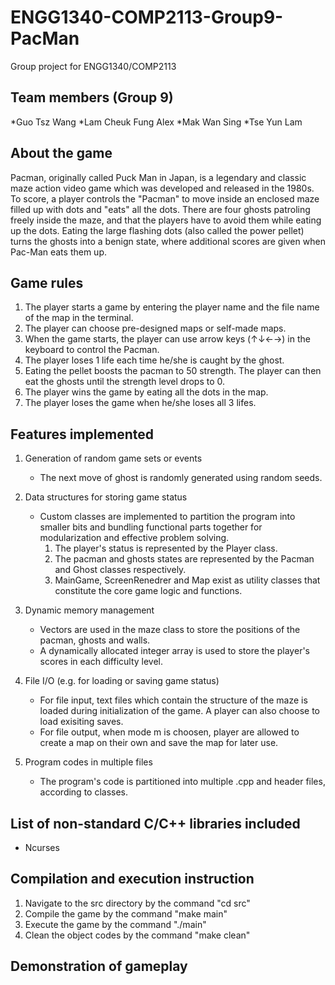 # ENGG1340-COMP2113-Group9-PacMan
Group project for ENGG1340/COMP2113 

## Team members (Group 9)
*Guo Tsz Wang
*Lam Cheuk Fung Alex
*Mak Wan Sing
*Tse Yun Lam

## About the game

Pacman, originally called Puck Man in Japan, is a legendary and classic maze action video game which was developed and released in the 1980s. To score, a player controls the "Pacman" to move inside an enclosed maze filled up with dots and "eats" all the dots. There are four ghosts patroling freely inside the maze, and that the players have to avoid them while eating up the dots. Eating the large flashing dots (also called the power pellet) turns the ghosts into a benign state, where additional scores are given when Pac-Man eats them up.

## Game rules

1. The player starts a game by entering the player name and the file name of the map in the terminal.
2. The player can choose pre-designed maps or self-made maps.
3. When the game starts, the player can use arrow keys (↑↓←→) in the keyboard to control the Pacman.
4. The player loses 1 life each time he/she is caught by the ghost.
5. Eating the pellet boosts the pacman to 50 strength. The player can then eat the ghosts until the strength level drops to 0.
6. The player wins the game by eating all the dots in the map.
7. The player loses the game when he/she loses all 3 lifes.


## Features implemented
1.  Generation of random game sets or events
    * The next move of ghost is randomly generated using random seeds.

2.  Data structures for storing game status
    * Custom classes are implemented to partition the program into smaller bits and bundling functional parts together for modularization and effective problem solving.
        1. The player's status is represented by the Player class.
        2. The pacman and ghosts states are represented by the Pacman and Ghost classes respectively.
        3. MainGame, ScreenRenedrer and Map exist as utility classes that constitute the core game logic and functions.

3.  Dynamic memory management
    * Vectors are used in the maze class to store the positions of the pacman, ghosts and walls.
    * A dynamically allocated integer array is used to store the player's scores in each difficulty level.

4.  File I/O (e.g. for loading or saving game status)
    * For file input, text files which contain the structure of the maze is loaded during initialization of the game. A player can also choose to load exisiting saves.
    * For file output, when mode m is choosen, player are allowed to create a map on their own and save the map for later use. 

5.  Program codes in multiple files
    * The program's code is partitioned into multiple .cpp and header files, according to classes.

## List of non-standard C/C++ libraries included

* Ncurses

## Compilation and execution instruction
1. Navigate to the src directory by the command "cd src"
2. Compile the game by the command "make main"
3. Execute the game by the command "./main"
4. Clean the object codes by the command "make clean"

## Demonstration of gameplay

